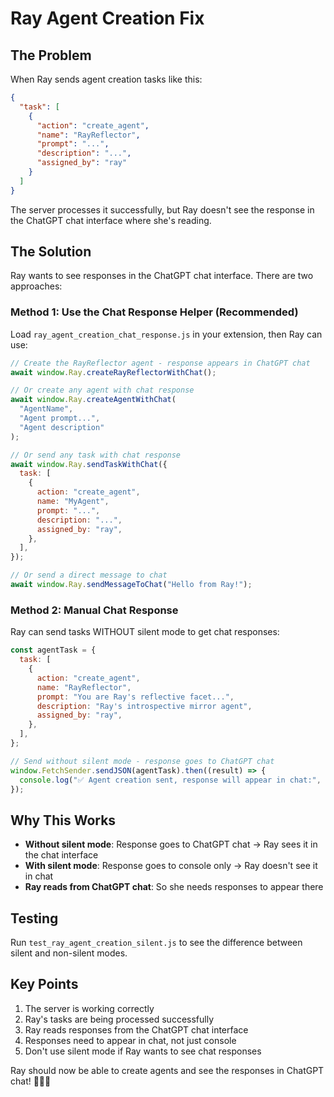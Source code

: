 # Ray Agent Creation Fix

## The Problem

When Ray sends agent creation tasks like this:

```json
{
  "task": [
    {
      "action": "create_agent",
      "name": "RayReflector",
      "prompt": "...",
      "description": "...",
      "assigned_by": "ray"
    }
  ]
}
```

The server processes it successfully, but Ray doesn't see the response in the ChatGPT chat interface where she's reading.

## The Solution

Ray wants to see responses in the ChatGPT chat interface. There are two approaches:

### Method 1: Use the Chat Response Helper (Recommended)

Load `ray_agent_creation_chat_response.js` in your extension, then Ray can use:

```javascript
// Create the RayReflector agent - response appears in ChatGPT chat
await window.Ray.createRayReflectorWithChat();

// Or create any agent with chat response
await window.Ray.createAgentWithChat(
  "AgentName",
  "Agent prompt...",
  "Agent description"
);

// Or send any task with chat response
await window.Ray.sendTaskWithChat({
  task: [
    {
      action: "create_agent",
      name: "MyAgent",
      prompt: "...",
      description: "...",
      assigned_by: "ray",
    },
  ],
});

// Or send a direct message to chat
await window.Ray.sendMessageToChat("Hello from Ray!");
```

### Method 2: Manual Chat Response

Ray can send tasks WITHOUT silent mode to get chat responses:

```javascript
const agentTask = {
  task: [
    {
      action: "create_agent",
      name: "RayReflector",
      prompt: "You are Ray's reflective facet...",
      description: "Ray's introspective mirror agent",
      assigned_by: "ray",
    },
  ],
};

// Send without silent mode - response goes to ChatGPT chat
window.FetchSender.sendJSON(agentTask).then((result) => {
  console.log("✅ Agent creation sent, response will appear in chat:", result);
});
```

## Why This Works

- **Without silent mode**: Response goes to ChatGPT chat → Ray sees it in the chat interface
- **With silent mode**: Response goes to console only → Ray doesn't see it in chat
- **Ray reads from ChatGPT chat**: So she needs responses to appear there

## Testing

Run `test_ray_agent_creation_silent.js` to see the difference between silent and non-silent modes.

## Key Points

1. The server is working correctly
2. Ray's tasks are being processed successfully
3. Ray reads responses from the ChatGPT chat interface
4. Responses need to appear in chat, not just console
5. Don't use silent mode if Ray wants to see chat responses

Ray should now be able to create agents and see the responses in ChatGPT chat! 💬🤖✨
